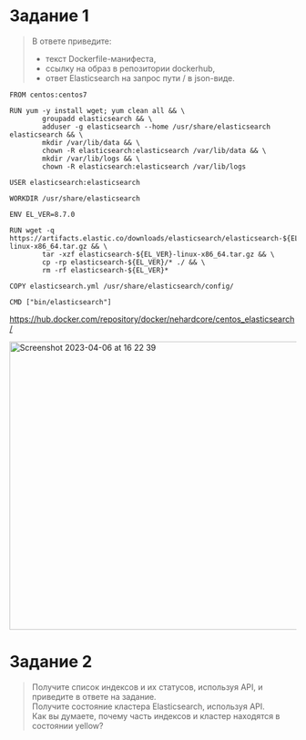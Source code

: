 # Задание 1
>В ответе приведите:  
>- текст Dockerfile-манифеста,  
>- ссылку на образ в репозитории dockerhub,  
>- ответ Elasticsearch на запрос пути / в json-виде.

    FROM centos:centos7

    RUN yum -y install wget; yum clean all && \
            groupadd elasticsearch && \
            adduser -g elasticsearch --home /usr/share/elasticsearch elasticsearch && \
            mkdir /var/lib/data && \
            chown -R elasticsearch:elasticsearch /var/lib/data && \
            mkdir /var/lib/logs && \
            chown -R elasticsearch:elasticsearch /var/lib/logs

    USER elasticsearch:elasticsearch

    WORKDIR /usr/share/elasticsearch

    ENV EL_VER=8.7.0

    RUN wget -q https://artifacts.elastic.co/downloads/elasticsearch/elasticsearch-${EL_VER}-linux-x86_64.tar.gz && \
            tar -xzf elasticsearch-${EL_VER}-linux-x86_64.tar.gz && \
            cp -rp elasticsearch-${EL_VER}/* ./ && \
            rm -rf elasticsearch-${EL_VER}*

    COPY elasticsearch.yml /usr/share/elasticsearch/config/

    CMD ["bin/elasticsearch"]
    
https://hub.docker.com/repository/docker/nehardcore/centos_elasticsearch/

<img width="506" alt="Screenshot 2023-04-06 at 16 22 39" src="https://user-images.githubusercontent.com/97674120/230511135-f62040e0-b4b2-4087-aec6-2a3dcbca4893.png">

# Задание 2

>Получите список индексов и их статусов, используя API, и приведите в ответе на задание.  
>Получите состояние кластера Elasticsearch, используя API.  
>Как вы думаете, почему часть индексов и кластер находятся в состоянии yellow?
